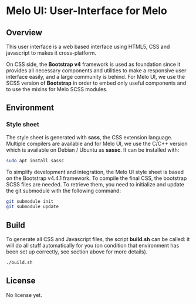 # Melo UI: User-Interface for Melo

## Overview

This user interface is a web based interface using HTML5, CSS and javascript to
makes it cross-platform.

On CSS side, the **Bootstrap v4** framework is used as foundation since it
provides all necessary components and utilities to make a responsive user
interface easily, and a large community is behind. For Melo UI, we use the SCSS
version of **Bootstrap** in order to embed only useful components and to use the
mixins for Melo SCSS modules.

## Environment

### Style sheet

The style sheet is generated with **sass**, the CSS extension language. Multiple
compilers are available and for Melo UI, we use the C/C++ version which is
available on Debian / Ubuntu as **sassc**. It can be installed with:

```sh
sudo apt install sassc
```

To simplify development and integration, the Melo UI style sheet is based on the
Bootstrap v4.4.1 framework. To compile the final CSS, the bootstrap SCSS files
are needed. To retrieve them, you need to initialize and update the git
submodule with the following command:

```sh
git submodule init
git submodule update
```

## Build

To generate all CSS and Javascript files, the script **build.sh** can be called:
it will do all stuff automatically for you (on condition that environment has
been set up correctly, see section above for more details).

```sh
./build.sh
```

## License

No license yet.

